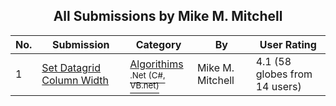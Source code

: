﻿<div align="center">

## All Submissions by Mike M\. Mitchell

</div>

No.  | Submission | Category | By   | User Rating
---- | ---------- | -------- | ---- | -----------
1 | [Set Datagrid Column Width<br />](https://github.com/Planet-Source-Code/mike-m-mitchell-set-datagrid-column-width__10-534) | [Algorithims<br /><sup>.Net (C#, VB.net)</sup>](../ByCategory/algorithims__10-29.md) | Mike M\. Mitchell | 4.1 (58 globes from 14 users)
